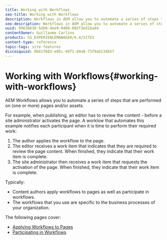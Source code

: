 ```yaml
---
title: Working with Workflows
seo-title: Working with Workflows
description: Workflows in AEM allow you to automate a series of steps that are performed on a page or asset.
seo-description: Workflows in AEM allow you to automate a series of steps that are performed on a page or asset.
uuid: 9963b638-5db0-4ee9-9488-882f3ed1bad4
contentOwner: Guillaume Carlino
products: SG_EXPERIENCEMANAGER/6.4/SITES
content-type: reference
topic-tags: site-features
discoiquuid: 0b61f683-e95c-4972-84a8-73f9ab134b57
---
```


# Working with Workflows{#working-with-workflows}

AEM Workflows allows you to automate a series of steps that are performed on (one or more) pages and/or assets.

For example, when publishing, an editor has to review the content - before a site administrator activates the page. A worklow that automates this example notifies each participant when it is time to perform their required work:

1. The author applies the workflow to the page.
1. The editor receives a work item that indicates that they are required to review the page content. When finished, they indicate that their work item is complete.
1. The site administrator then receives a work item that requests the activation of the page. When finished, they indicate that their work item is complete.

Typically:

* Content authors apply workflows to pages as well as participate in workflows.
* The workflows that you use are specific to the business processes of your organization.

The following pages cover:

* [Applying Workflows to Pages](../../../sites/authoring/using/workflows-applying.md)
* [Participating in Workflows](../../../sites/authoring/using/workflows-participating.md)

